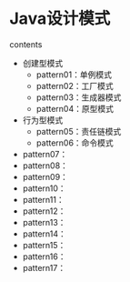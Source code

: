 # Java设计模式
contents
- 创建型模式
    - pattern01：单例模式
    - pattern02：工厂模式
    - pattern03：生成器模式
    - pattern04：原型模式
- 行为型模式
    - pattern05：责任链模式
    - pattern06：命令模式
- pattern07：
- pattern08：
- pattern09：
- pattern10：
- pattern11：
- pattern12：
- pattern13：
- pattern14：
- pattern15：
- pattern16：
- pattern17：